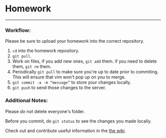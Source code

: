 # Homework

---

### Workflow:

Please be sure to upload your homework into the correct repository.

1. `cd` into the homework repository.
2. `git pull`.
3. Work on files, if you add new ones, `git add` them. if you need to delete them, `git rm` them.
4. Periodically `git pull` to make sure you're up to date prior to commiting. This will ensure that vim won't pop up on you to merge.
4. `git commit -a -m “message”` to store your changes locally.
5. `git push` to send those changes to the server.

### Additional Notes:

Please *do not* delete everyone's folder.

Before you commit, do `git status` to see the changes you made locally.

Check out and contribute useful information in the [the wiki](https://github.com/stuycs-apcs-z/hw/wiki/_pages).


